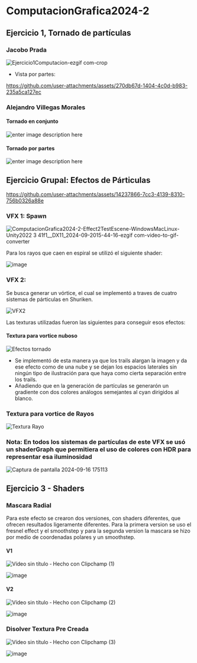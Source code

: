# ComputacionGrafica2024-2
## Ejercicio 1, Tornado de partículas
### Jacobo Prada
![Ejercicio1Computacion-ezgif com-crop](https://github.com/user-attachments/assets/a5f8291a-c244-40b2-b5d8-a98472841acf)

  - Vista por partes:
    

https://github.com/user-attachments/assets/270db67d-1404-4c0d-b983-235a5ca127ec

### Alejandro Villegas Morales
#### Tornado en conjunto
![enter image description here](https://file.garden/ZllYcqgh4hF11eox/ComputacionGrafica/Tornado.gif)
#### Tornado por partes
![enter image description here](https://file.garden/ZllYcqgh4hF11eox/ComputacionGrafica/TornadoSeparado.gif)

## Ejercicio Grupal: Efectos de Párticulas



https://github.com/user-attachments/assets/14237866-7cc3-4139-8310-756b0326a88e

### VFX 1: Spawn

![ComputacionGrafica2024-2-Effect2TestEscene-WindowsMacLinux-Unity2022 3 41f1__DX11_2024-09-2015-44-16-ezgif com-video-to-gif-converter](https://github.com/user-attachments/assets/30dfc80d-fbb6-4457-b6ba-8fa842c8f11d)

Para los rayos que caen en espiral se utilizó el siguiente shader:

![image](https://github.com/user-attachments/assets/671ed6ff-6fd9-4421-a6ce-e97d475d48b0)



### VFX 2:
Se busca generar un vórtice, el cual se implementó a traves de cuatro sistemas de párticulas en Shuriken.

![VFX2](https://github.com/user-attachments/assets/8772f9c6-ec65-4b3d-bc69-c4280b2287d7)

Las texturas utilizadas fueron las siguientes para conseguir esos efectos:

#### Textura para vortice nuboso
![Efectos tornado](https://github.com/user-attachments/assets/066baa5f-ab51-4eb3-a391-dba8824d09b8)

- Se implementó de esta manera ya que los trails alargan la imagen y da ese efecto como de una nube y se dejan los espacios laterales sin ningún tipo de ilustración para que haya como cierta separación entre los trails.
- Añadiendo que en la generación de partículas se generarón un gradiente con dos colores análogos semejantes al cyan dirigidos al blanco.

### Textura para vortice de Rayos

![Textura Rayo](https://github.com/user-attachments/assets/253babd0-60b6-4b94-bbff-46ec8a7fea15)

### Nota: En todos los sistemas de partículas de este VFX se usó un shaderGraph que permitiera el uso de colores con HDR para representar esa iluminosidad

![Captura de pantalla 2024-09-16 175113](https://github.com/user-attachments/assets/33d82dc7-ceaa-4ac7-81b4-4e6eb964384a)




## Ejercicio 3 - Shaders

### Mascara Radial
Para este efecto se crearon dos versiones, con shaders diferentes, que ofrecen resultados ligeramente diferentes. Para la primera version se uso el fresnel effect y el smoothstep y para la segunda version la mascara se hizo por medio de coordenadas polares y un smoothstep.

#### V1
![Vídeo sin título ‐ Hecho con Clipchamp (1)](https://github.com/user-attachments/assets/210d7883-9c98-481d-84c1-50c12a4104f2)

![image](https://github.com/user-attachments/assets/796858a3-bc8a-4340-9069-7a2ec1a0bdee)


#### V2
![Vídeo sin título ‐ Hecho con Clipchamp (2)](https://github.com/user-attachments/assets/65087ef0-262b-440c-be47-4bbecd8273aa)

![image](https://github.com/user-attachments/assets/62af97de-0e0d-41a4-b907-71bd10db5ce2)



### Disolver Textura Pre Creada

![Vídeo sin título ‐ Hecho con Clipchamp (3)](https://github.com/user-attachments/assets/3710bb81-78f2-4101-8a93-a895a9369645)

![image](https://github.com/user-attachments/assets/f512b61b-4172-455a-bb55-da8c10f8903b)

